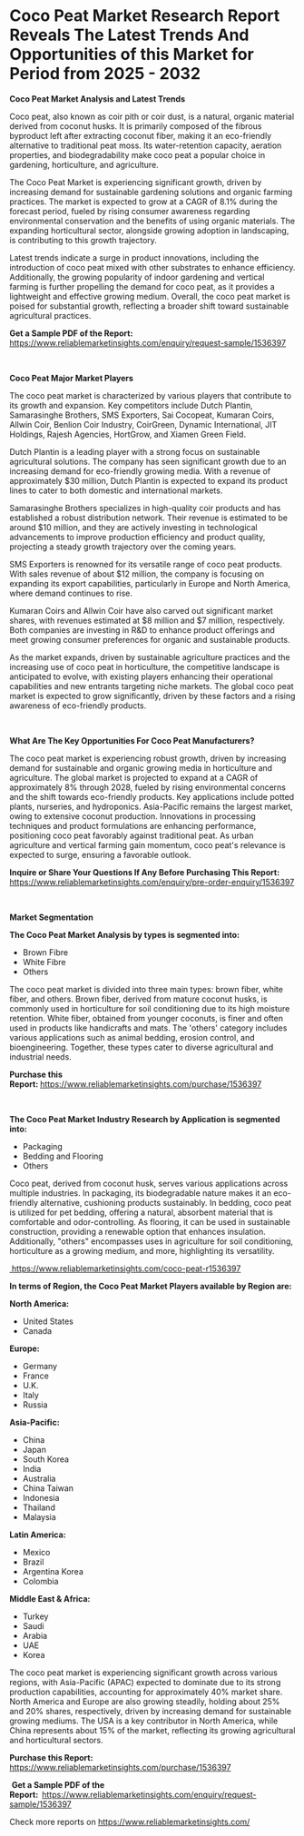 <p><h1>Coco Peat Market Research Report Reveals The Latest Trends And Opportunities of this Market for Period from 2025 - 2032</h1></p><p><strong>Coco Peat Market Analysis and Latest Trends</strong></p>
<p><p>Coco peat, also known as coir pith or coir dust, is a natural, organic material derived from coconut husks. It is primarily composed of the fibrous byproduct left after extracting coconut fiber, making it an eco-friendly alternative to traditional peat moss. Its water-retention capacity, aeration properties, and biodegradability make coco peat a popular choice in gardening, horticulture, and agriculture.</p><p>The Coco Peat Market is experiencing significant growth, driven by increasing demand for sustainable gardening solutions and organic farming practices. The market is expected to grow at a CAGR of 8.1% during the forecast period, fueled by rising consumer awareness regarding environmental conservation and the benefits of using organic materials. The expanding horticultural sector, alongside growing adoption in landscaping, is contributing to this growth trajectory. </p><p>Latest trends indicate a surge in product innovations, including the introduction of coco peat mixed with other substrates to enhance efficiency. Additionally, the growing popularity of indoor gardening and vertical farming is further propelling the demand for coco peat, as it provides a lightweight and effective growing medium. Overall, the coco peat market is poised for substantial growth, reflecting a broader shift toward sustainable agricultural practices.</p></p>
<p><strong>Get a Sample PDF of the Report:&nbsp;</strong> <a href="https://www.reliablemarketinsights.com/enquiry/request-sample/1536397?utm_campaign=3257&utm_medium=2&utm_source=Github&utm_content=ia&utm_term=07042025&utm_id=coco-peat">https://www.reliablemarketinsights.com/enquiry/request-sample/1536397</a></p>
<p>&nbsp;</p>
<p><strong>Coco Peat Major Market Players</strong></p>
<p><p>The coco peat market is characterized by various players that contribute to its growth and expansion. Key competitors include Dutch Plantin, Samarasinghe Brothers, SMS Exporters, Sai Cocopeat, Kumaran Coirs, Allwin Coir, Benlion Coir Industry, CoirGreen, Dynamic International, JIT Holdings, Rajesh Agencies, HortGrow, and Xiamen Green Field.</p><p>Dutch Plantin is a leading player with a strong focus on sustainable agricultural solutions. The company has seen significant growth due to an increasing demand for eco-friendly growing media. With a revenue of approximately $30 million, Dutch Plantin is expected to expand its product lines to cater to both domestic and international markets.</p><p>Samarasinghe Brothers specializes in high-quality coir products and has established a robust distribution network. Their revenue is estimated to be around $10 million, and they are actively investing in technological advancements to improve production efficiency and product quality, projecting a steady growth trajectory over the coming years.</p><p>SMS Exporters is renowned for its versatile range of coco peat products. With sales revenue of about $12 million, the company is focusing on expanding its export capabilities, particularly in Europe and North America, where demand continues to rise.</p><p>Kumaran Coirs and Allwin Coir have also carved out significant market shares, with revenues estimated at $8 million and $7 million, respectively. Both companies are investing in R&D to enhance product offerings and meet growing consumer preferences for organic and sustainable products.</p><p>As the market expands, driven by sustainable agriculture practices and the increasing use of coco peat in horticulture, the competitive landscape is anticipated to evolve, with existing players enhancing their operational capabilities and new entrants targeting niche markets. The global coco peat market is expected to grow significantly, driven by these factors and a rising awareness of eco-friendly products.</p></p>
<p>&nbsp;</p>
<p><strong>What Are The Key Opportunities For Coco Peat Manufacturers?</strong></p>
<p><p>The coco peat market is experiencing robust growth, driven by increasing demand for sustainable and organic growing media in horticulture and agriculture. The global market is projected to expand at a CAGR of approximately 8% through 2028, fueled by rising environmental concerns and the shift towards eco-friendly products. Key applications include potted plants, nurseries, and hydroponics. Asia-Pacific remains the largest market, owing to extensive coconut production. Innovations in processing techniques and product formulations are enhancing performance, positioning coco peat favorably against traditional peat. As urban agriculture and vertical farming gain momentum, coco peat's relevance is expected to surge, ensuring a favorable outlook.</p></p>
<p><strong>Inquire or Share Your Questions If Any Before Purchasing This Report:</strong> <a href="https://www.reliablemarketinsights.com/enquiry/pre-order-enquiry/1536397?utm_campaign=3257&utm_medium=2&utm_source=Github&utm_content=ia&utm_term=07042025&utm_id=coco-peat">https://www.reliablemarketinsights.com/enquiry/pre-order-enquiry/1536397</a></p>
<p>&nbsp;</p>
<p><strong>Market Segmentation</strong></p>
<p><strong>The Coco Peat Market Analysis by types is segmented into:</strong></p>
<p><ul><li>Brown Fibre</li><li>White Fibre</li><li>Others</li></ul></p>
<p><p>The coco peat market is divided into three main types: brown fiber, white fiber, and others. Brown fiber, derived from mature coconut husks, is commonly used in horticulture for soil conditioning due to its high moisture retention. White fiber, obtained from younger coconuts, is finer and often used in products like handicrafts and mats. The 'others' category includes various applications such as animal bedding, erosion control, and bioengineering. Together, these types cater to diverse agricultural and industrial needs.</p></p>
<p><strong>Purchase this Report:&nbsp;</strong><a href="https://www.reliablemarketinsights.com/purchase/1536397?utm_campaign=3257&utm_medium=2&utm_source=Github&utm_content=ia&utm_term=07042025&utm_id=coco-peat">https://www.reliablemarketinsights.com/purchase/1536397</a></p>
<p>&nbsp;</p>
<p><strong>The Coco Peat Market Industry Research by Application is segmented into:</strong></p>
<p><ul><li>Packaging</li><li>Bedding and Flooring</li><li>Others</li></ul></p>
<p><p>Coco peat, derived from coconut husk, serves various applications across multiple industries. In packaging, its biodegradable nature makes it an eco-friendly alternative, cushioning products sustainably. In bedding, coco peat is utilized for pet bedding, offering a natural, absorbent material that is comfortable and odor-controlling. As flooring, it can be used in sustainable construction, providing a renewable option that enhances insulation. Additionally, "others" encompasses uses in agriculture for soil conditioning, horticulture as a growing medium, and more, highlighting its versatility.</p></p>
<p><a href="https://www.reliablemarketinsights.com/coco-peat-r1536397?utm_campaign=3257&utm_medium=2&utm_source=Github&utm_content=ia&utm_term=07042025&utm_id=coco-peat">&nbsp;https://www.reliablemarketinsights.com/coco-peat-r1536397</a></p>
<p><strong>In terms of Region, the Coco Peat Market Players available by Region are:</strong></p>
<p>
    <p> <strong> North America: </strong>
        <ul>
            <li>United States</li>
            <li>Canada</li>
        </ul>
        </p> 
    <p> <strong> Europe: </strong>
        <ul>
            <li>Germany</li>
            <li>France</li>
            <li>U.K.</li>
            <li>Italy</li>
            <li>Russia</li>
        </ul>
        </p> 
    <p> <strong> Asia-Pacific: </strong>
        <ul>
            <li>China</li>
            <li>Japan</li>
            <li>South Korea</li>
            <li>India</li>
            <li>Australia</li>
            <li>China Taiwan</li>
            <li>Indonesia</li>
            <li>Thailand</li>
            <li>Malaysia</li>
        </ul>
        </p> 
    <p> <strong> Latin America: </strong>
        <ul>
            <li>Mexico</li>
            <li>Brazil</li>
            <li>Argentina Korea</li>
            <li>Colombia</li>
        </ul>
        </p> 
    <p> <strong> Middle East & Africa: </strong>
        <ul>
            <li>Turkey</li>
            <li>Saudi</li>
            <li>Arabia</li>
            <li>UAE</li>
            <li>Korea</li>
        </ul>
    </p>
    </p>
<p><p>The coco peat market is experiencing significant growth across various regions, with Asia-Pacific (APAC) expected to dominate due to its strong production capabilities, accounting for approximately 40% market share. North America and Europe are also growing steadily, holding about 25% and 20% shares, respectively, driven by increasing demand for sustainable growing mediums. The USA is a key contributor in North America, while China represents about 15% of the market, reflecting its growing agricultural and horticultural sectors.</p></p>
<p><strong>Purchase this Report: </strong><a href="https://www.reliablemarketinsights.com/purchase/1536397?utm_campaign=3257&utm_medium=2&utm_source=Github&utm_content=ia&utm_term=07042025&utm_id=coco-peat">https://www.reliablemarketinsights.com/purchase/1536397</a></p>
<p>&nbsp;<strong>Get a Sample PDF of the Report:&nbsp;&nbsp;</strong><a href="https://www.reliablemarketinsights.com/enquiry/request-sample/1536397?utm_campaign=3257&utm_medium=2&utm_source=Github&utm_content=ia&utm_term=07042025&utm_id=coco-peat">https://www.reliablemarketinsights.com/enquiry/request-sample/1536397</a></p>
<p><strong></strong></p>
<p>Check more reports on <a href="https://www.reliablemarketinsights.com/?utm_campaign=3257&utm_medium=2&utm_source=Github&utm_content=ia&utm_term=07042025&utm_id=coco-peat">https://www.reliablemarketinsights.com/</a></p>